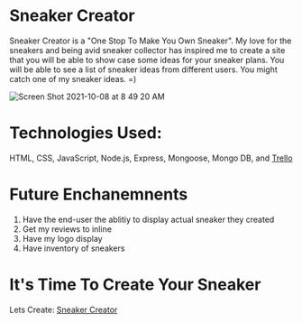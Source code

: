 # Sneaker Creator


Sneaker Creator is a "One Stop To Make You Own Sneaker". My love for the sneakers and being avid sneaker collector has inspired me to create a site that you will be able to show case some ideas for your sneaker plans. You will be able to see a list of sneaker ideas from different users. You might catch one of my sneaker ideas. =)

![Screen Shot 2021-10-08 at 8 49 20 AM](https://user-images.githubusercontent.com/89040369/136562864-e1411aaa-35a3-42ef-af8c-c8a133131efe.png)

# Technologies Used:

HTML, CSS, JavaScript, Node.js, Express, Mongoose, Mongo DB, and [Trello](https://trello.com/b/P7yzbLau/project-2-sei)

# Future Enchanemnents

1. Have the end-user the ablitiy to display actual sneaker they created
2. Get my reviews to inline
3. Have my logo display
4. Have inventory of sneakers

# It's Time To Create Your Sneaker

Lets Create: [Sneaker Creator](https://sei-project-2-sneaker-history.herokuapp.com/)

